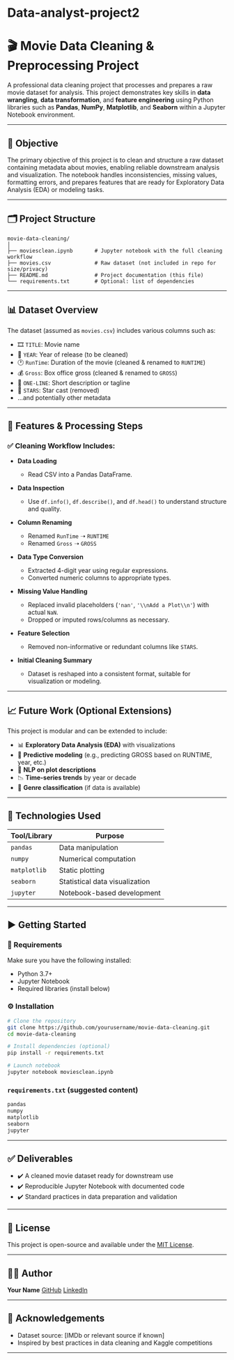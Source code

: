 # Data-analyst-project2
# 🎬 Movie Data Cleaning & Preprocessing Project

A professional data cleaning project that processes and prepares a raw movie dataset for analysis. This project demonstrates key skills in **data wrangling**, **data transformation**, and **feature engineering** using Python libraries such as **Pandas**, **NumPy**, **Matplotlib**, and **Seaborn** within a Jupyter Notebook environment.

---

## 📌 Objective

The primary objective of this project is to clean and structure a raw dataset containing metadata about movies, enabling reliable downstream analysis and visualization. The notebook handles inconsistencies, missing values, formatting errors, and prepares features that are ready for Exploratory Data Analysis (EDA) or modeling tasks.

---

## 🗂️ Project Structure

```
movie-data-cleaning/
│
├── moviesclean.ipynb       # Jupyter notebook with the full cleaning workflow
├── movies.csv              # Raw dataset (not included in repo for size/privacy)
├── README.md               # Project documentation (this file)
└── requirements.txt        # Optional: list of dependencies
```

---

## 📊 Dataset Overview

The dataset (assumed as `movies.csv`) includes various columns such as:

* 🎞️ `TITLE`: Movie name
* 📆 `YEAR`: Year of release (to be cleaned)
* 🕐 `RunTime`: Duration of the movie (cleaned & renamed to `RUNTIME`)
* 💰 `Gross`: Box office gross (cleaned & renamed to `GROSS`)
* 📝 `ONE-LINE`: Short description or tagline
* 🌟 `STARS`: Star cast (removed)
* ...and potentially other metadata

---

## 🔧 Features & Processing Steps

### ✅ Cleaning Workflow Includes:

* **Data Loading**

  * Read CSV into a Pandas DataFrame.

* **Data Inspection**

  * Use `df.info()`, `df.describe()`, and `df.head()` to understand structure and quality.

* **Column Renaming**

  * Renamed `RunTime` ➝ `RUNTIME`
  * Renamed `Gross` ➝ `GROSS`

* **Data Type Conversion**

  * Extracted 4-digit year using regular expressions.
  * Converted numeric columns to appropriate types.

* **Missing Value Handling**

  * Replaced invalid placeholders (`'nan'`, `'\\nAdd a Plot\\n'`) with actual `NaN`.
  * Dropped or imputed rows/columns as necessary.

* **Feature Selection**

  * Removed non-informative or redundant columns like `STARS`.

* **Initial Cleaning Summary**

  * Dataset is reshaped into a consistent format, suitable for visualization or modeling.

---

## 📈 Future Work (Optional Extensions)

This project is modular and can be extended to include:

* 📊 **Exploratory Data Analysis (EDA)** with visualizations
* 🤖 **Predictive modeling** (e.g., predicting GROSS based on RUNTIME, year, etc.)
* 🧠 **NLP on plot descriptions**
* 📉 **Time-series trends** by year or decade
* 📂 **Genre classification** (if data is available)

---

## 🧰 Technologies Used

| Tool/Library | Purpose                        |
| ------------ | ------------------------------ |
| `pandas`     | Data manipulation              |
| `numpy`      | Numerical computation          |
| `matplotlib` | Static plotting                |
| `seaborn`    | Statistical data visualization |
| `jupyter`    | Notebook-based development     |

---

## ▶️ Getting Started

### 🔨 Requirements

Make sure you have the following installed:

* Python 3.7+
* Jupyter Notebook
* Required libraries (install below)

### ⚙️ Installation

```bash
# Clone the repository
git clone https://github.com/yourusername/movie-data-cleaning.git
cd movie-data-cleaning

# Install dependencies (optional)
pip install -r requirements.txt

# Launch notebook
jupyter notebook moviesclean.ipynb
```

### `requirements.txt` (suggested content)

```txt
pandas
numpy
matplotlib
seaborn
jupyter
```

---

## ✅ Deliverables

* ✔️ A cleaned movie dataset ready for downstream use
* ✔️ Reproducible Jupyter Notebook with documented code
* ✔️ Standard practices in data preparation and validation

---

## 📄 License

This project is open-source and available under the [MIT License](LICENSE).

---

## 🙋‍♂️ Author

**Your Name**
[GitHub](https://github.com/prem3097)
[LinkedIn](https://www.linkedin.com/in/premkumar-r-ba4a002a1?)

---

## 🙏 Acknowledgements

* Dataset source: \[IMDb or relevant source if known]
* Inspired by best practices in data cleaning and Kaggle competitions

---
